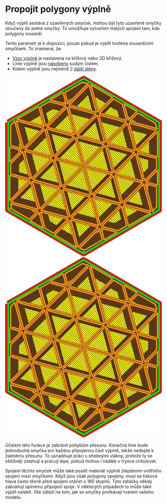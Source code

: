 Propojit polygony výplně
====
Když výplň sestává z uzavřených smyček, mohou být tyto uzavřené smyčky sloučeny do jedné smyčky. To umožňuje vytvoření malých spojení tam, kde polygony sousedí.

Tento parametr je k dispozici, pouze pokud je výplň tvořena sousedícími smyčkami. To znamená, že:
* [Vzor výplně](infill_pattern.md) je nastavena na křížový nebo 3D křížový.
* Linie výplně jsou [násobeny](infill_multiplier.md) sudým číslem.
* Kolem výplně jsou nejméně 2 [další stěny](infill_wall_line_count.md).

![U násobených linií výplně je v tomto vzoru výplně mnoho smyček](../../../articles/images/connect_infill_polygons_disabled.png)
![Aktivace tohoto parametru vám umožní smyčky slučovat](../../../articles/images/connect_infill_polygons_enabled.png)

Účelem této funkce je zabránit pohybům přesunu. Konečná linie bude jednoduchá smyčka pro každou připojenou část výplně, takže nedojde k žádnému přesunu. To usnadňuje práci s ohebnými vlákny, protože ty se obtížněji zatahují a pracují lépe, pokud mohou i nadále v trysce cirkulovat.

Spojení těchto smyček může také posílit materiál výplně zlepšením vnitřního spojení mezi smyčkami. Když jsou však polygony spojeny, musí se tisková hlava často těsně před spojem otáčet o 180 stupňů. Tyto zatáčky někdy zabraňují úplnému připojení spoje. V některých případech to může také výplň oslabit. Vše záleží na tom, jak se smyčky protkávají tvarem vašeho modelu.
